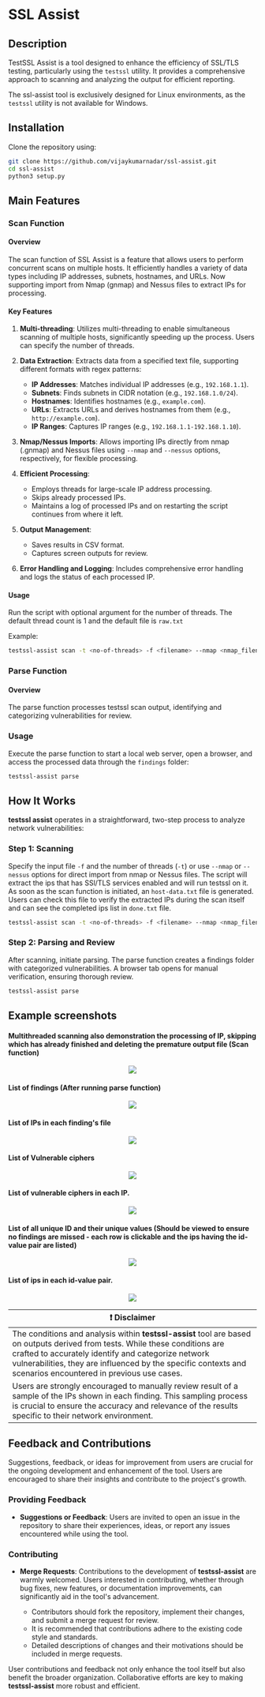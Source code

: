 # SSL Assist

## Description
TestSSL Assist is a tool designed to enhance the efficiency of SSL/TLS testing, particularly using the `testssl` utility. It provides a comprehensive approach to scanning and analyzing the output for efficient reporting.

The ssl-assist tool is exclusively designed for Linux environments, as the `testssl` utility is not available for Windows.

## Installation



Clone the repository using:

```bash
git clone https://github.com/vijaykumarnadar/ssl-assist.git
cd ssl-assist
python3 setup.py
```


## Main Features

### Scan Function

#### Overview
The scan function of SSL Assist is a feature that allows users to perform concurrent scans on multiple hosts. It efficiently handles a variety of data types including IP addresses, subnets, hostnames, and URLs. Now supporting import from Nmap (gnmap) and Nessus files to extract IPs for processing.

#### Key Features

1. **Multi-threading**: Utilizes multi-threading to enable simultaneous scanning of multiple hosts, significantly speeding up the process. Users can specify the number of threads.

2. **Data Extraction**: Extracts data from a specified text file, supporting different formats with regex patterns:
   - **IP Addresses**: Matches individual IP addresses (e.g., `192.168.1.1`).
   - **Subnets**: Finds subnets in CIDR notation (e.g., `192.168.1.0/24`).
   - **Hostnames**: Identifies hostnames (e.g., `example.com`).
   - **URLs**: Extracts URLs and derives hostnames from them (e.g., `http://example.com`).
   - **IP Ranges**: Captures IP ranges (e.g., `192.168.1.1-192.168.1.10`).

3. **Nmap/Nessus Imports**: Allows importing IPs directly from nmap (.gnmap) and Nessus files using `--nmap` and `--nessus` options, respectively, for flexible processing.

4. **Efficient Processing**: 
   - Employs threads for large-scale IP address processing.
   - Skips already processed IPs.
   - Maintains a log of processed IPs and on restarting the script continues from where it left.

5. **Output Management**:
   - Saves results in CSV format.
   - Captures screen outputs for review.


6. **Error Handling and Logging**: Includes comprehensive error handling and logs the status of each processed IP.

#### Usage

Run the script with optional argument for the number of threads. The default thread count is 1 and the default file is `raw.txt`

Example:

```bash
testssl-assist scan -t <no-of-threads> -f <filename> --nmap <nmap_filename> --nessus <nessus_filename>
```

### Parse Function

#### Overview
The parse function processes testssl scan output, identifying and categorizing vulnerabilities for review.

### Usage

Execute the parse function to start a local web server, open a browser, and access the processed data through the `findings` folder:

```bash
testssl-assist parse
```

## How It Works

**testssl assist** operates in a straightforward, two-step process to analyze network vulnerabilities:

### Step 1: Scanning

Specify the input file `-f` and the number of threads (`-t`) or use `--nmap` or `--nessus` options for direct import from nmap or Nessus files.
The script will extract the ips that has SSl/TLS services enabled and will run testssl on it.
As soon as the scan function is initiated, an `host-data.txt` file is generated. Users can check this file to verify the extracted IPs during the scan itself and can see the completed ips list in `done.txt` file.

```bash
testssl-assist scan -t <no-of-threads> -f <filename> --nmap <nmap_filename> --nessus <nessus_filename>

```


### Step 2: Parsing and Review

After scanning, initiate parsing. The parse function creates a findings folder with categorized vulnerabilities. A browser tab opens for manual verification, ensuring thorough review.

```bash
testssl-assist parse
```


## Example screenshots

#### Multithreaded scanning also demonstration the processing of IP, skipping which has already finished and deleting the premature output file (Scan function)

<p align="center">
  <img src="https://github.com/vijaykumarnadar/ssl-assist/-/raw/main/examples/scan.png">
</a>
</p>

#### List of findings (After running parse function)

<p align="center">
  <img src="https://github.com/vijaykumarnadar/ssl-assist/-/raw/main/examples/findings.png">
</a>
</p>

#### List of IPs in each finding's file

<p align="center">
  <img src="https://github.com/vijaykumarnadar/ssl-assist/-/raw/main/examples/findings-ips-list.png">
</a>
</p>

#### List of Vulnerable ciphers

<p align="center">
  <img src="https://github.com/vijaykumarnadar/ssl-assist/-/raw/main/examples/ciphers.png">
</a>
</p>

#### List of vulnerable ciphers in each IP.

<p align="center">
  <img src="https://github.com/vijaykumarnadar/ssl-assist/-/raw/main/examples/vulnerable-ciphers.png">
</a>
</p>

#### List of all unique ID and their unique values (Should be viewed to ensure no findings are missed - each row is clickable and the ips having the id-value pair are listed)

<p align="center">
  <img src="https://github.com/vijaykumarnadar/ssl-assist/-/raw/main/examples/parse.png">
</a>
</p>

#### List of ips in each id-value pair.

<p align="center">
  <img src="https://github.com/vijaykumarnadar/ssl-assist/-/raw/main/examples/parse-ip.png">
</a>
</p>

| :exclamation:  **Disclaimer**  |
|---------------------------------|
| The conditions and analysis within **testssl-assist** tool are based on outputs derived from tests. While these conditions are crafted to accurately identify and categorize network vulnerabilities, they are influenced by the specific contexts and scenarios encountered in previous use cases. |
| Users are strongly encouraged to manually review result of a sample of the IPs shown in each finding. This sampling process is crucial to ensure the accuracy and relevance of the results specific to their network environment. |

## Feedback and Contributions

Suggestions, feedback, or ideas for improvement from users are crucial for the ongoing development and enhancement of the tool. Users are encouraged to share their insights and contribute to the project's growth.

### Providing Feedback

- **Suggestions or Feedback**: Users are invited to open an issue in the repository to share their experiences, ideas, or report any issues encountered while using the tool.

### Contributing

- **Merge Requests**: Contributions to the development of **testssl-assist** are warmly welcomed. Users interested in contributing, whether through bug fixes, new features, or documentation improvements, can significantly aid in the tool's advancement.

  - Contributors should fork the repository, implement their changes, and submit a merge request for review.
  - It is recommended that contributions adhere to the existing code style and standards.
  - Detailed descriptions of changes and their motivations should be included in merge requests.

User contributions and feedback not only enhance the tool itself but also benefit the broader organization. Collaborative efforts are key to making **testssl-assist** more robust and efficient.
